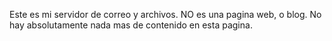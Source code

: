 Este es mi servidor de correo y archivos. NO es una pagina web, o blog. No hay absolutamente nada mas de contenido en esta pagina.
